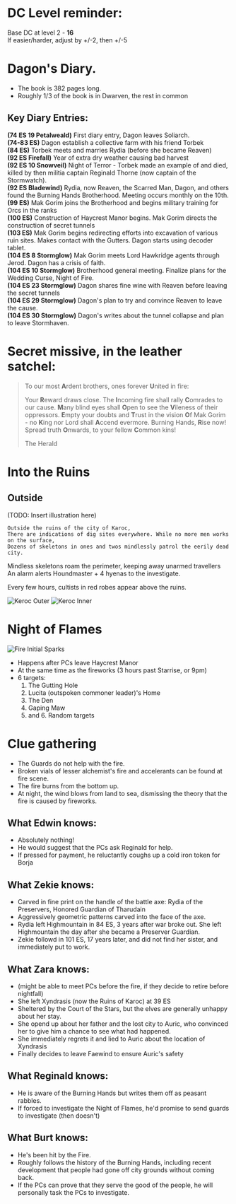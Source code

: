 # DC Level reminder:
Base DC at level 2 - **16**  
If easier/harder, adjust by +/-2, then +/-5

# Dagon's Diary.
- The book is 382 pages long.  
- Roughly 1/3 of the book is in Dwarven, the rest in common  

## Key Diary Entries:
**(74 ES 19 Petalweald)** First diary entry, Dagon leaves Soliarch.  
**(74-83 ES)** Dagon establish a collective farm with his friend Torbek  
**(84 ES)** Torbek meets and marries Rydia (before she became Reaven)  
**(92 ES Firefall)** Year of extra dry weather causing bad harvest  
**(92 ES 10 Snowveil)** Night of Terror - Torbek made an example of and died,
killed by then militia captain Reginald Thorne (now captain of the Stormwatch).  
**(92 ES Bladewind)** Rydia, now Reaven, the Scarred Man, Dagon, and others found the Burning Hands Brotherhood. Meeting occurs monthly on the 10th.  
**(99 ES)** Mak Gorim joins the Brotherhood and begins military training for Orcs in the ranks  
**(100 ES)** Construction of Haycrest Manor begins. Mak Gorim directs the construction of secret tunnels  
**(103 ES)** Mak Gorim begins redirecting efforts into excavation of various ruin sites. Makes contact with the Gutters. Dagon starts using decoder tablet.  
**(104 ES 8 Stormglow)** Mak Gorim meets Lord Hawkridge agents through Jerod. Dagon has a crisis of faith.  
**(104 ES 10 Stormglow)** Brotherhood general meeting. Finalize plans for the Wedding Curse, Night of Fire.  
**(104 ES 23 Stormglow)** Dagon shares fine wine with Reaven before leaving the secret tunnels  
**(104 ES 29 Stormglow)** Dagon's plan to try and convince Reaven to leave the cause.  
**(104 ES 30 Stormglow)** Dagon's writes about the tunnel collapse and plan to leave Stormhaven.  

# Secret missive, in the leather satchel:
> To our most **A**rdent brothers, ones forever **U**nited in fire:  
>  
> Your **R**eward draws close. The **I**ncoming fire shall rally **C**omrades to our cause.
> **M**any blind eyes shall **O**pen to see the **V**ileness of their oppressors.
> **E**mpty your doubts and **T**rust in the vision **O**f Mak Gorim - no **K**ing nor Lord shall **A**ccend evermore.
> Burning Hands, **R**ise now! Spread truth **O**nwards, to your fellow **C**ommon kins!
>  
> The Herald

# Into the Ruins

## Outside
(TODO: Insert illustration here)
```
Outside the ruins of the city of Karoc,
There are indications of dig sites everywhere. While no more men works on the surface,
Dozens of skeletons in ones and twos mindlessly patrol the eerily dead city.
```

Mindless skeletons roam the perimeter, keeping away unarmed travellers
An alarm alerts Houndmaster + 4 hyenas to the investigate.

Every few hours, cultists in red robes appear above the ruins.

![Keroc Outer](battlemap-keroc-outer.jpg)
![Keroc Inner](battlemap-keroc-inner.jpg)

# Night of Flames

![Fire Initial Sparks](battlemap-fire-stage-0.jpg)
- Happens after PCs leave Haycrest Manor
- At the same time as the fireworks (3 hours past Starrise, or 9pm)
- 6 targets:
    1. The Gutting Hole
    2. Lucita (outspoken commoner leader)'s Home
    3. The Den
    4. Gaping Maw
    5. and 6. Random targets

# Clue gathering
- The Guards do not help with the fire.
- Broken vials of lesser alchemist's fire and accelerants can be found at fire scene.
- The fire burns from the bottom up.
- At night, the wind blows from land to sea, dismissing the theory that the fire is caused by fireworks.

## What Edwin knows:
- Absolutely nothing!
- He would suggest that the PCs ask Reginald for help.
- If pressed for payment, he reluctantly coughs up a cold iron token for Borja

## What Zekie knows:
- Carved in fine print on the handle of the battle axe: Rydia of the Preservers, Honored Guardian of Tharudain
- Aggressively geometric patterns carved into the face of the axe.
- Rydia left Highmountain in 84 ES, 3 years after war broke out. She left Highmountain the day after she became a Preserver Guardian.
- Zekie followd in 101 ES, 17 years later, and did not find her sister, and immediately put to work.

## What Zara knows:
- (might be able to meet PCs before the fire, if they decide to retire before nightfall)
- She left Xyndrasis (now the Ruins of Karoc) at 39 ES
- Sheltered by the Court of the Stars, but the elves are generally unhappy about her stay.
- She opend up about her father and the lost city to Auric, who convinced her to give him a chance to see what had happened.
- She immediately regrets it and lied to Auric about the location of Xyndrasis
- Finally decides to leave Faewind to ensure Auric's safety

## What Reginald knows:
- He is aware of the Burning Hands but writes them off as peasant rabbles.
- If forced to investigate the Night of Flames, he'd promise to send guards to investigate (then doesn't)

## What Burt knows:
- He's been hit by the Fire.
- Roughly follows the history of the Burning Hands, including recent development that people had gone off city grounds without coming back.
- If the PCs can prove that they serve the good of the people, he will personally task the PCs to investigate.
